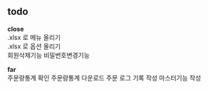 ## todo
**close**  
.xlsx 로 메뉴 올리기  
.xlsx 로 옵션 올리기  
회원삭제기능
비밀번호변경기능

**far**  
주문량통계 확인
주문량통계 다운로드
주문 로그 기록 작성
마스터기능 작성